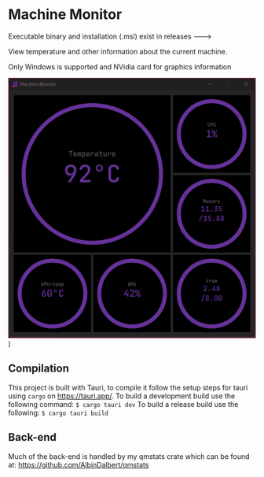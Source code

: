 # Machine Monitor

Executable binary and installation (.msi) exist in releases --->

View temperature and other information about the current machine.

Only Windows is supported and NVidia card for graphics information

![image](app.gif))

## Compilation
This project is built with Tauri, to compile it follow the setup steps for tauri using `cargo` on https://tauri.app/.
To build a development build use the following command:
```$ cargo tauri dev```
To build a release build use the following:
```$ cargo tauri build```

## Back-end
Much of the back-end is handled by my qmstats crate which can be found at: https://github.com/AlbinDalbert/qmstats
